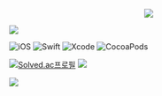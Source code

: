 <p align="center">

<img src="https://capsule-render.vercel.app/api?type=waving&color=bef7b7&height=150&section=header&text=Welcome!&nbsp;&nbsp;&nbsp;💻📱&fontSize=60&fontColor=ffffff"/>

<a href="https://hits.seeyoufarm.com"><img src="https://hits.seeyoufarm.com/api/count/incr/badge.svg?url=https%3A%2F%2Fgithub.com%2Fjoho2022&count_bg=%2379C83D&title_bg=%23555555&icon=&icon_color=%23E7E7E7&title=hits&edge_flat=false"/></a>

<p>
    <!-- iOS -->
    <img alt="iOS" src="https://img.shields.io/badge/iOS-000000?style=for-the-badge&logo=ios&logoColor=white"/>
    <!-- Swift -->
    <img alt="Swift" src="https://img.shields.io/badge/Swift-F05138?style=for-the-badge&logo=swift&logoColor=white"/>
    <!-- Xcode -->
    <img alt="Xcode" src="https://img.shields.io/badge/Xcode-007ACC?style=for-the-badge&logo=xcode&logoColor=white"/>
    <!-- CocoaPods -->
    <img alt="CocoaPods" src="https://img.shields.io/badge/CocoaPods-EE3322?style=for-the-badge&logo=cocoapods&logoColor=white"/>
</p>

<p align="center">

  [![Solved.ac프로필](http://mazassumnida.wtf/api/v2/generate_badge?boj=hosama)](https://solved.ac/hosama)
  <img src="https://github-readme-stats.vercel.app/api?username=joho2022&show_icons=true&theme=merko" />
</p>



<img src="https://capsule-render.vercel.app/api?type=waving&color=bef7b7&height=130&section=footer&fontSize=90&fontColor=ffffff"/>
  
</p>







<!--
**joho2022/joho2022** is a ✨ _special_ ✨ repository because its `README.md` (this file) appears on your GitHub profile.

Here are some ideas to get you started:

- 🔭 I’m currently working on ...
- 🌱 I’m currently learning ...
- 👯 I’m looking to collaborate on ...
- 🤔 I’m looking for help with ...
- 💬 Ask me about ...
- 📫 How to reach me: ...
- 😄 Pronouns: ...
- ⚡ Fun fact: ...
-->

